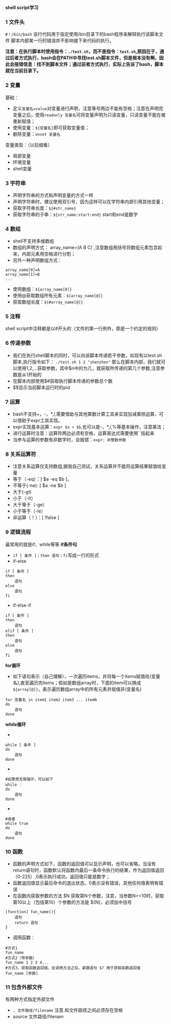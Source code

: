 **shell script学习**


### 1 文件头

`#！/bin/bash` 该行代码用于指定使用/bin目录下的bash程序来解释执行该脚本文件
脚本内部某一行的错误并不影响接下来代码的执行。

**注意：在执行脚本时使用指令：`./test.sh`，而不是指令：`test.sh`,原因在于，通过后者方式执行，bash会在PATH中寻找test.sh脚本文件，但是根本没有啊，因此会报错信息：找不到脚本文件；通过前者方式执行，实际上告诉了bash，脚本就在当前目录下。**


### 2 变量

基础：
- 定义`变量名=value`对变量进行声明，注意等号两边不能有空格；注意在声明完变量之后，使用`readonly 变量名`可将变量声明为只读变量，只读变量不能在被重新赋值；
- 使用变量：`${变量名}`即可获取变量值；
- 删除变量：`unset 变量名`

变量类型：（以后细看）
- 局部变量
- 环境变量
- shell变量

### 3 字符串
- 声明字符串的方式和声明变量的方式一样
- 声明字符串时，建议使用双引号，因为这样可以在字符串内部引用其他变量；
- 获取字符串长度：`${#str_name}`
- 获取字符串的子串：`${str_name:start:end}` start和end是数字


### 4 数组

- shell不支持多维数组
- 数组的声明方式： array_name=(A B C)`,注意数组用括号将数组元素包含起来，内部元素用空格进行分割；
- 另外一种声明数组方式：
```
array_name[0]=A
array_name[1]=B
...
```
- 使用数组：`${array_name[0]}`
- 使用@获取数组所有元素：`${array_name[@]}`
- 获取数组长度：`${#array_name[@]}`

### 5 注释

shell script中注释都是以#开头的（文件的第一行例外，那是一个约定的规则）

### 6 传递参数

- 我们在执行shell脚本的同时，可以向该脚本传递若干参数，如现有以test.sh脚本,执行指令如下：
`./test.sh 1 2 "shenzhen"`
那么在脚本内部，我们就可以使用$1,$2,...获取参数，其中$n中的为几，就获取所传递的第几个参数,注意参数是从1开始的
- 在脚本内部使用$#获取执行脚本传递的参数总个数
- $$显示当前脚本运行时的pid

### 7 运算

- bash不支持+，-，*,/,需要借助与其他算数计算工具来实现加减乘除运算，可以借助于expr工具实现。
- expr实现基本运算：`expr $a + $b`,也可以是-，\*,/,%等基本操作，注意乘法；
- 进行运算时注意：运算符两边必须有空格，运算表达式需要使用``括起来
- 当参与运算的参数有非数字时，会报错：`expr: 非整数参数`

### 8 关系运算符
- 注意关系运算仅支持数组,据我自己测试，关系运算并不能将运算结果赋值给变量
- 等于（-eq）：[ $a -eq $b ]，
- 不等于(-ne): [ $a -ne $b ]
- 大于(-gt)
- 小于（-lt）
- 大于等于（-ge）
- 小于等于（-le）
- 非运算（！）：[ !false ]

### 9 逻辑流程
最常用的就是if，while等等
**if条件句**
- `if [ 条件 ]；then 语句；fi`写成一行的形式
- if-else
```
if [ 条件 ]
then
	语句
else
	语句
fi
```
- if-else-if
```
if [ 条件 ]
then 
	语句
elif [ 条件 ]
then 
	语句
else
	语句
fi
```

**for循环**

- 如下语句表示（自己理解），一次遍历items，并将每一个items赋值给(变量名),直至遍历完items；假如是数组array时，下面的item可以换成`${array[@]}`，表示遍历数组array中的所有元素并赋值非(变量名)
```
for 变量名 in item1 item2 item3 ... itemN
do
	语句
done
```

**while循环**

- 

```
while [ 条件 ]
do
	语句
done
```
-
```
#如果想无限循环，可以如下
while ：
do
	语句
done
```
-
```
#或者
while true
do
	语句
done
```

### 10 函数

- 函数的声明方式如下，函数的返回值可以显示声明，也可以省略，当没有return语句时，函数默认将函数内最后一条命令执行的结果，作为返回值返回（0-225）,0表示执行成功，返回值只能是数字；
- 函数返回值显示最后命令的退出状态。0表示没有错误，其他任何值表明有错误
- 在函数内获取参数的方法 $N 获取第N个参数，注意，当参数N>=10时，获取第10以上（包括第10）个参数的方法是 ${N}，必须加中括号
```
[function] fun_name(){
	语句
    return 语句
}
```
- 调用函数：
```
#方式1
fun_name
#方式2（带参数）
fun_name 1 2 3 4...
#方式3，获取函数返回值，在调用方法之后，紧跟语句 $? 用于获取函数返回值
fun_name [参数]
```

### 11 包含外部文件
有两种方式指定外部文件

- `. 文件路径/filename`  注意.和文件路径之间必须存在空格
-  source 文件路径/filenam
